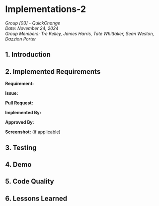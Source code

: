 # Implementations-2
*Group [03] - QuickChange*\
*Date: November 24, 2024*\
*Group Members: Tre Kelley, James Harris, Tate Whittaker, Sean Weston, Dazzion Porter*

## 1. Introduction

## 2. Implemented Requirements
**Requirement:**

**Issue:** 

**Pull Request:** 

**Implemented By:** 

**Approved By:** 

**Screenshot:** (if applicable)

## 3. Testing

## 4. Demo

## 5. Code Quality

## 6. Lessons Learned
